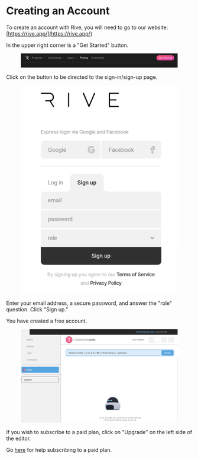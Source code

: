 # Creating an Account

To create an account with Rive, you will need to go to our website: [https://rive.app/](https://rive.app/)

In the upper right corner is a "Get Started" button.&#x20;

<figure><img src="../../.gitbook/assets/getstarted.png" alt=""><figcaption></figcaption></figure>

Click on the button to be directed to the sign-in/sign-up page.&#x20;

<figure><img src="../../.gitbook/assets/signup.png" alt=""><figcaption></figcaption></figure>

Enter your email address, a secure password, and answer the "role" question. Click "Sign up."

You have created a free account.&#x20;

<figure><img src="../../.gitbook/assets/freeeditor.png" alt=""><figcaption></figcaption></figure>

If you wish to subscribe to a paid plan, click on "Upgrade" on the left side of the editor.&#x20;

Go [here](how-to-subscribe.md) for help subscribing to a paid plan.
